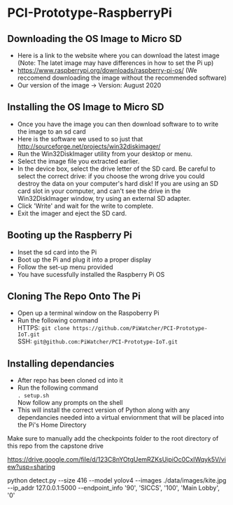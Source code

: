 # PCI-Prototype-RaspberryPi


## Downloading the OS Image to Micro SD
- Here is a link to the website where you can download the latest image (Note: The latet image may have differences in how to set the Pi up)
- https://www.raspberrypi.org/downloads/raspberry-pi-os/ (We reccomend downloading the image without the recommended software)
- Our version of the image -> Version:  August 2020

## Installing the OS Image to Micro SD
- Once you have the image you can then download software to to write the image to an sd card
- Here is the software we used to so just that http://sourceforge.net/projects/win32diskimager/
- Run the Win32DiskImager utility from your desktop or menu.
- Select the image file you extracted earlier.
- In the device box, select the drive letter of the SD card. Be careful to select the correct drive: if you choose the wrong drive you could destroy the data on your computer's hard disk! If you are using an SD card slot in your computer, and can't see the drive in the Win32DiskImager window, try using an external SD adapter.
- Click 'Write' and wait for the write to complete.
- Exit the imager and eject the SD card.

## Booting up the Raspberry Pi
- Inset the sd card into the Pi
- Boot up the Pi and plug it into a proper display
- Follow the set-up menu provided
- You have sucessfully installed the Raspberry Pi OS



## Cloning The Repo Onto The Pi
- Open up a terminal window on the Raspoberry Pi
- Run the following command <br>
HTTPS: ```git clone https://github.com/PiWatcher/PCI-Prototype-IoT.git``` <br>
SSH: ```git@github.com:PiWatcher/PCI-Prototype-IoT.git```

## Installing dependancies
- After repo has been cloned cd into it
- Run the following command <br>
```. setup.sh``` <br>
Now follow any prompts on the shell
- This will install the correct version of Python along with any dependancies needed into a virtual enviornment that will be placed into the Pi's Home Directory


Make sure to manually add the checkpoints folder to the root directory of this repo from the capstone drive

https://drive.google.com/file/d/123C8nYOtgUemRZKsUipiOc0CxIWqyk5V/view?usp=sharing

python detect.py --size 416 --model yolov4 --images ./data/images/kite.jpg --ip_addr 127.0.0.1:5000 --endpoint_info '90', 'SICCS', '100', 'Main Lobby', '0'
